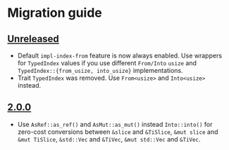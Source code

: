 # Migration guide

## [Unreleased]
- Default `impl-index-from` feature is now always enabled.
  Use wrappers for `TypedIndex` values
  if you use different `From/Into` `usize` and `TypedIndex::{from_usize, into_usize}` implementations.
- Trait `TypedIndex` was removed.
  Use `From<usize>` and `Into<usize>` instead.

## [2.0.0]
- Use `AsRef::as_ref()` and `AsMut::as_mut()` instead `Into::into()`
  for zero-cost conversions between `&slice` and `&TiSlice`, `&mut slice` and `&mut TiSlice`,
  `&std::Vec` and `&TiVec`, `&mut std::Vec` and `&TiVec`.

[Unreleased]: https://github.com/zheland/typed-index-collections/compare/v2.0.1...HEAD
[2.0.0]: https://github.com/zheland/typed-index-collections/compare/v1.1.0...v2.0.0
